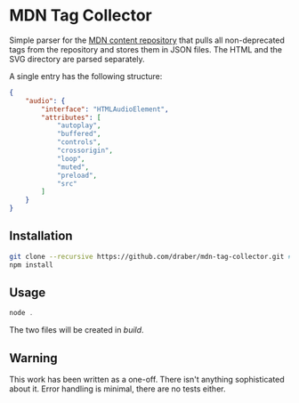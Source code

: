 # MDN Tag Collector

Simple parser for the [MDN content repository](https://github.com/mdn/content) that pulls all non-deprecated tags from the repository and stores them in JSON files. The HTML and the SVG directory are parsed separately.

A single entry has the following structure:
```json
{
    "audio": {
		"interface": "HTMLAudioElement",
		"attributes": [
			"autoplay",
			"buffered",
			"controls",
			"crossorigin",
			"loop",
			"muted",
			"preload",
			"src"
		]
	}
}
```

## Installation

```bash
git clone --recursive https://github.com/draber/mdn-tag-collector.git # This might take a minute
npm install
```

## Usage
```javascript
node .
```
The two files will be created in _build_.

## Warning
This work has been written as a one-off. There isn't anything sophisticated about it. Error handling is minimal, there are no tests either.